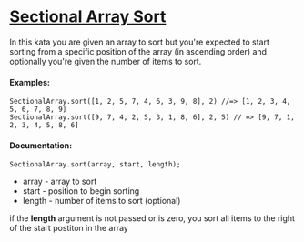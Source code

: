# [Sectional Array Sort](https://www.codewars.com/kata/sectional-array-sort "https://www.codewars.com/kata/58ef87dc4db9b24c6c000092")

In this kata you are given an array to sort but you're expected to start sorting from a specific position of the array (in ascending order) and optionally you're given the number of items to sort.

#### Examples:

```
SectionalArray.sort([1, 2, 5, 7, 4, 6, 3, 9, 8], 2) //=> [1, 2, 3, 4, 5, 6, 7, 8, 9]
SectionalArray.sort([9, 7, 4, 2, 5, 3, 1, 8, 6], 2, 5) // => [9, 7, 1, 2, 3, 4, 5, 8, 6]
```

#### Documentation:

```
SectionalArray.sort(array, start, length);
```

- array - array to sort
- start - position to begin sorting
- length - number of items to sort (optional)

if the **length** argument is not passed or is zero, you sort all items to the right of the start postiton in the array